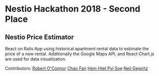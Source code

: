 # Nestio Hackathon 2018 - Second Place

## Nestio Price Estimator

React on Rails App using historical apartment rental data to estimate the price of a new rental. Additionally the Google Maps API, and React Chart.js are used for data visualization.

Contributors:
[Robert O'Connor](https://github.com/rgoc123)
[Chao Fan](https://github.com/chaofan85)
[Hein Htet Pyi Soe](https://github.com/heinhtetPS)
[Neil Gewirtz](https://github.com/NGewirtz)
